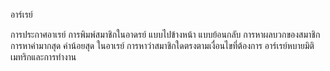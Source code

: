 ﻿อาร์เรย์

การประกาศอาเรย์
การพิมพ์สมาชิกในอาดรย์
 แบบไปข้างหน้า
 แบบย้อนกลับ
การหาผลบวกของสมาชิก
การหาค่ามากสุด ค่าน้อยสุด ในอาเรย์
การหาว่าสมาชิกใดตรงตามเงื่อนไขที่ต้องการ
อาร์เรย์หบายมิติ
เมทริกและการทำงาน
